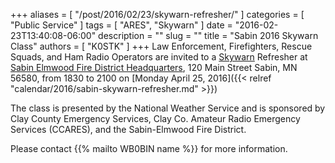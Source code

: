 +++
aliases = [ "/post/2016/02/23/skywarn-refresher/" ]
categories = [ "Public Service" ]
tags = [ "ARES", "Skywarn" ]
date = "2016-02-23T13:40:08-06:00"
description = ""
slug = ""
title = "Sabin 2016 Skywarn Class"
authors = [ "K0STK" ]
+++
Law Enforcement, Firefighters, Rescue Squads, and Ham Radio Operators are invited to a [Skywarn](http://skywarn.org/) Refresher at [Sabin Elmwood Fire District Headquarters](http://www.mapquest.com/us/mn/sabin/56580-4135/120-main-st-46.777220,-96.652926?npt=true), 120 Main Street Sabin, MN 56580, from 1830 to 2100 on [Monday April 25, 2016]({{< relref "calendar/2016/sabin-skywarn-refresher.md" >}})

The class is presented by the National Weather Service and is sponsored by Clay County Emergency Services, Clay Co. Amateur Radio Emergency Services (CCARES), and the Sabin-Elmwood Fire District.

Please contact {{% mailto WB0BIN name %}} for more information.
<!--more-->
